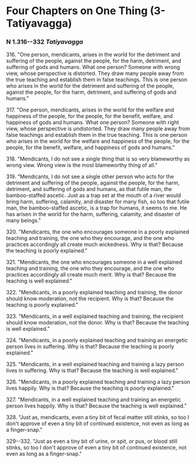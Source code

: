 # Four Chapters on One Thing (3-Tatiyavagga)

### N 1.316--332 *Tatiyavagga*

316\. "One person, mendicants, arises in the world for the detriment and
suffering of the people, against the people, for the harm, detriment,
and suffering of gods and humans. What one person? Someone with wrong
view, whose perspective is distorted. They draw many people away from
the true teaching and establish them in false teachings. This is one
person who arises in the world for the detriment and suffering of the
people, against the people, for the harm, detriment, and suffering of
gods and humans."

<!--pg-->
317\. "One person, mendicants, arises in the world for the welfare and
happiness of the people, for the people, for the benefit, welfare, and
happiness of gods and humans. What one person? Someone with right view,
whose perspective is undistorted. They draw many people away from false
teachings and establish them in the true teaching. This is one person
who arises in the world for the welfare and happiness of the people, for
the people, for the benefit, welfare, and happiness of gods and humans."

<!--pg-->
318\. "Mendicants, I do not see a single thing that is so very blameworthy as
wrong view. Wrong view is the most blameworthy thing of all."

<!--pg-->
319\. "Mendicants, I do not see a single other person who acts for the
detriment and suffering of the people, against the people, for the harm,
detriment, and suffering of gods and humans, as that futile man, the
bamboo-staffed ascetic. Just as a trap set at the mouth of a river would
bring harm, suffering, calamity, and disaster for many fish, so too that
futile man, the bamboo-staffed ascetic, is a trap for humans, it seems
to me. He has arisen in the world for the harm, suffering, calamity, and
disaster of many beings."

<!--pg-->
320\. "Mendicants, the one who encourages someone in a poorly explained
teaching and training, the one who they encourage, and the one who
practices accordingly all create much wickedness. Why is that? Because
the teaching is poorly explained."

<!--pg-->
321\. "Mendicants, the one who encourages someone in a well explained teaching
and training, the one who they encourage, and the one who practices
accordingly all create much merit. Why is that? Because the teaching is
well explained."

<!--pg-->
322\. "Mendicants, in a poorly explained teaching and training, the donor
should know moderation, not the recipient. Why is that? Because the
teaching is poorly explained."

<!--pg-->
323\. "Mendicants, in a well explained teaching and training, the recipient
should know moderation, not the donor. Why is that? Because the teaching
is well explained."

<!--pg-->
324\. "Mendicants, in a poorly explained teaching and training an energetic
person lives in suffering. Why is that? Because the teaching is poorly
explained."

<!--pg-->
325\. "Mendicants, in a well explained teaching and training a lazy person
lives in suffering. Why is that? Because the teaching is well
explained."

<!--pg-->
326\. "Mendicants, in a poorly explained teaching and training a lazy person
lives happily. Why is that? Because the teaching is poorly explained."

<!--pg-->
327\. "Mendicants, in a well explained teaching and training an energetic
person lives happily. Why is that? Because the teaching is well
explained."

<!--pg-->
328\. "Just as, mendicants, even a tiny bit of fecal matter still stinks, so
too I don't approve of even a tiny bit of continued existence, not even
as long as a finger-snap."

<!--pg-->
329--332\. "Just as even a tiny bit of urine, or spit, or pus, or blood still
stinks, so too I don't approve of even a tiny bit of continued
existence, not even as long as a finger-snap."
